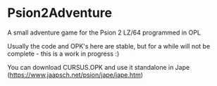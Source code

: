 # Psion2Adventure
A small adventure game for the Psion 2 LZ/64 programmed in OPL

Usually the code and OPK's here are stable, but for a while will not be complete - this is a work in progress :)

You can download CURSUS.OPK and use it standalone in Jape (https://www.jaapsch.net/psion/jape/jape.htm)
